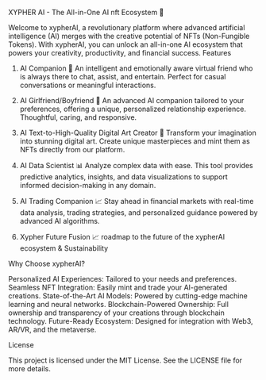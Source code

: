 XYPHER AI - The All-in-One AI nft Ecosystem 🚀

Welcome to xypherAI, a revolutionary platform where advanced artificial intelligence (AI) merges with the creative potential of NFTs (Non-Fungible Tokens). With xypherAI, you can unlock an all-in-one AI ecosystem that powers your creativity, productivity, and financial success.
Features

1. AI Companion 🤝
An intelligent and emotionally aware virtual friend who is always there to chat, assist, and entertain. Perfect for casual conversations or meaningful interactions.

2. AI Girlfriend/Boyfriend 💖
An advanced AI companion tailored to your preferences, offering a unique, personalized relationship experience. Thoughtful, caring, and responsive.

3. AI Text-to-High-Quality Digital Art Creator 🎨
Transform your imagination into stunning digital art. Create unique masterpieces and mint them as NFTs directly from our platform.

4. AI Data Scientist 📊
Analyze complex data with ease. This tool provides predictive analytics, insights, and data visualizations to support informed decision-making in any domain.

5. AI Trading Companion 📈
Stay ahead in financial markets with real-time data analysis, trading strategies, and personalized guidance powered by advanced AI algorithms.

6. Xypher Future Fusion 📈
roadmap to the future of the xypherAI ecosystem & Sustainability

Why Choose xypherAI?

Personalized AI Experiences: Tailored to your needs and preferences.
Seamless NFT Integration: Easily mint and trade your AI-generated creations.
State-of-the-Art AI Models: Powered by cutting-edge machine learning and neural networks.
Blockchain-Powered Ownership: Full ownership and transparency of your creations through blockchain technology.
Future-Ready Ecosystem: Designed for integration with Web3, AR/VR, and the metaverse.

License

This project is licensed under the MIT License. See the LICENSE file for more details.
